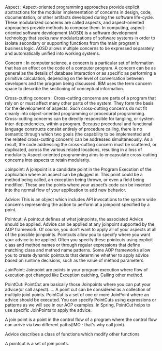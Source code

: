 
    
    
   Aspect :
    Aspect-oriented programming approaches provide explicit abstractions for the modular implementation of concerns in design, code, documentation, or other artifacts developed during the software life-cycle. 
    These modularized concerns are called aspects, and aspect-oriented approaches provide methods to compose them.
    In computing, aspect-oriented software development (AOSD) is a software development technology that seeks new modularizations of software systems in order to isolate secondary or supporting functions from the main program's business logic. 
    AOSD allows multiple concerns to be expressed separately and automatically unified into working systems.
    
    
   Concern :
    In computer science, a concern is a particular set of information that has an effect on the code of a computer program. 
    A concern can be as general as the details of database interaction or as specific as performing a primitive calculation, depending on the level of conversation between developers and the program being discussed. 
    IBM uses the term concern space to describe the sectioning of conceptual information.
    
    
   Cross-cutting concern :
    Cross-cutting concerns are parts of a program that rely on or must affect many other parts of the system. 
    They form the basis for the development of aspects.
    Such cross-cutting concerns do not fit cleanly into object-oriented programming or procedural programming.
    Cross-cutting concerns can be directly responsible for tangling, or system inter-dependencies, within a program. 
    Because procedural and functional language constructs consist entirely of procedure calling, there is no semantic through which two goals (the capability to be implemented and the related cross-cutting concern) can be addressed simultaneously.
    As a result, the code addressing the cross-cutting concern must be scattered, or duplicated, across the various related locations, resulting in a loss of modularity
    Aspect-oriented programming aims to encapsulate cross-cutting concerns into aspects to retain modularity.
    
    
   Joinpoint: 
    A joinpoint is a candidate point in the Program Execution of the application where an aspect can be plugged in. 
    This point could be a method being called, an exception being thrown, or even a field being modified. 
    These are the points where your aspect’s code can be inserted into the normal flow of your application to add new behavior.

   Advice: 
    This is an object which includes API invocations to the system wide concerns representing the action to perform at a joinpoint specified by a point.

   Pointcut: 
    A pointcut defines at what joinpoints, the associated Advice should be applied. 
    Advice can be applied at any joinpoint supported by the AOP framework. 
    Of course, you don’t want to apply all of your aspects at all of the possible joinpoints. 
    Pointcuts allow you to specify where you want your advice to be applied. 
    Often you specify these pointcuts using explicit class and method names or through regular expressions that define matching class and method name patterns. 
    Some AOP frameworks allow you to create dynamic pointcuts that determine whether to apply advice based on runtime decisions, such as the value of method parameters.
    
   JoinPoint: 
    Joinpoint are points in your program execution where flow of execution got changed like Exception catching, Calling other method. 
  
   PointCut: 
    PointCut are basically those Joinpoints where you can put your advice(or call aspect). ... 
    A point cut can be considered as a collection of multiple joint points.
    PointCut is a set of one or more JoinPoint where an advice should be executed. 
    You can specify PointCuts using expressions or patterns as we will see in our AOP examples. 
    In Spring, PointCut helps to use specific JoinPoints to apply the advice.
    
   A join point is a point in the control flow of a program where the control flow can arrive via two different paths(IMO : that's why call joint).

   Advice describes a class of functions which modify other functions

   A pointcut is a set of join points.


